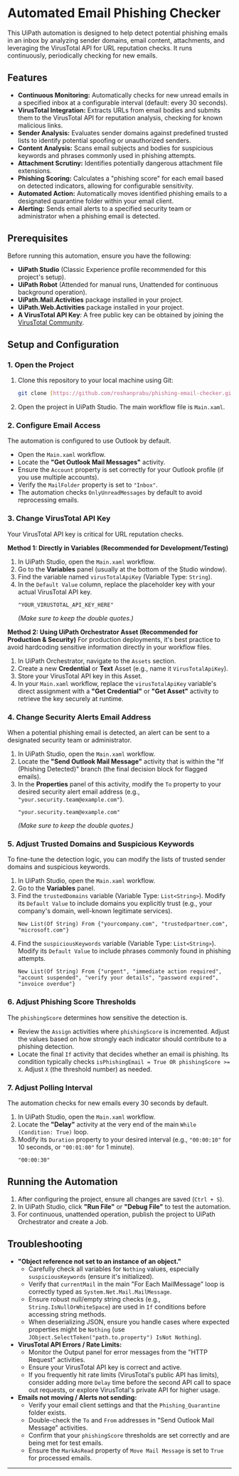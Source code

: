 # Automated Email Phishing Checker

This UiPath automation is designed to help detect potential phishing emails in an inbox by analyzing sender domains, email content, attachments, and leveraging the VirusTotal API for URL reputation checks. It runs continuously, periodically checking for new emails.

## Features

-   **Continuous Monitoring:** Automatically checks for new unread emails in a specified inbox at a configurable interval (default: every 30 seconds).
-   **VirusTotal Integration:** Extracts URLs from email bodies and submits them to the VirusTotal API for reputation analysis, checking for known malicious links.
-   **Sender Analysis:** Evaluates sender domains against predefined trusted lists to identify potential spoofing or unauthorized senders.
-   **Content Analysis:** Scans email subjects and bodies for suspicious keywords and phrases commonly used in phishing attempts.
-   **Attachment Scrutiny:** Identifies potentially dangerous attachment file extensions.
-   **Phishing Scoring:** Calculates a "phishing score" for each email based on detected indicators, allowing for configurable sensitivity.
-   **Automated Action:** Automatically moves identified phishing emails to a designated quarantine folder within your email client.
-   **Alerting:** Sends email alerts to a specified security team or administrator when a phishing email is detected.

## Prerequisites

Before running this automation, ensure you have the following:

-   **UiPath Studio** (Classic Experience profile recommended for this project's setup).
-   **UiPath Robot** (Attended for manual runs, Unattended for continuous background operation).
-   **UiPath.Mail.Activities** package installed in your project.
-   **UiPath.Web.Activities** package installed in your project.
-   **A VirusTotal API Key**: A free public key can be obtained by joining the [VirusTotal Community](https://www.virustotal.com/gui/join-us).

## Setup and Configuration

### 1. Open the Project

1.  Clone this repository to your local machine using Git:
    ```bash
    git clone [https://github.com/roshanprabu/phishing-email-checker.git](https://github.com/roshanprabu/phishing-email-checker.git)
    ```
2.  Open the project in UiPath Studio. The main workflow file is `Main.xaml`.

### 2. Configure Email Access

The automation is configured to use Outlook by default.
-   Open the `Main.xaml` workflow.
-   Locate the **"Get Outlook Mail Messages"** activity.
-   Ensure the `Account` property is set correctly for your Outlook profile (if you use multiple accounts).
-   Verify the `MailFolder` property is set to `"Inbox"`.
-   The automation checks `OnlyUnreadMessages` by default to avoid reprocessing emails.

### 3. Change VirusTotal API Key

Your VirusTotal API key is critical for URL reputation checks.

**Method 1: Directly in Variables (Recommended for Development/Testing)**
1.  In UiPath Studio, open the `Main.xaml` workflow.
2.  Go to the **Variables** panel (usually at the bottom of the Studio window).
3.  Find the variable named `virusTotalApiKey` (Variable Type: `String`).
4.  In the `Default Value` column, replace the placeholder key with your actual VirusTotal API key.
    ```
    "YOUR_VIRUSTOTAL_API_KEY_HERE"
    ```
    *(Make sure to keep the double quotes.)*

**Method 2: Using UiPath Orchestrator Asset (Recommended for Production & Security)**
For production deployments, it's best practice to avoid hardcoding sensitive information directly in your workflow files.
1.  In UiPath Orchestrator, navigate to the `Assets` section.
2.  Create a new **Credential** or **Text** Asset (e.g., name it `VirusTotalApiKey`).
3.  Store your VirusTotal API key in this Asset.
4.  In your `Main.xaml` workflow, replace the `virusTotalApiKey` variable's direct assignment with a **"Get Credential"** or **"Get Asset"** activity to retrieve the key securely at runtime.

### 4. Change Security Alerts Email Address

When a potential phishing email is detected, an alert can be sent to a designated security team or administrator.

1.  In UiPath Studio, open the `Main.xaml` workflow.
2.  Locate the **"Send Outlook Mail Message"** activity that is within the "If (Phishing Detected)" branch (the final decision block for flagged emails).
3.  In the **Properties** panel of this activity, modify the `To` property to your desired security alert email address (e.g., `"your.security.team@example.com"`).
    ```
    "your.security.team@example.com"
    ```
    *(Make sure to keep the double quotes.)*

### 5. Adjust Trusted Domains and Suspicious Keywords

To fine-tune the detection logic, you can modify the lists of trusted sender domains and suspicious keywords.

1.  In UiPath Studio, open the `Main.xaml` workflow.
2.  Go to the **Variables** panel.
3.  Find the `trustedDomains` variable (Variable Type: `List<String>`). Modify its `Default Value` to include domains you explicitly trust (e.g., your company's domain, well-known legitimate services).
    ```vb.net
    New List(Of String) From {"yourcompany.com", "trustedpartner.com", "microsoft.com"}
    ```
4.  Find the `suspiciousKeywords` variable (Variable Type: `List<String>`). Modify its `Default Value` to include phrases commonly found in phishing attempts.
    ```vb.net
    New List(Of String) From {"urgent", "immediate action required", "account suspended", "verify your details", "password expired", "invoice overdue"}
    ```

### 6. Adjust Phishing Score Thresholds

The `phishingScore` determines how sensitive the detection is.
-   Review the `Assign` activities where `phishingScore` is incremented. Adjust the values based on how strongly each indicator should contribute to a phishing detection.
-   Locate the final `If` activity that decides whether an email is phishing. Its condition typically checks `isPhishingEmail = True OR phishingScore >= X`. Adjust `X` (the threshold number) as needed.

### 7. Adjust Polling Interval

The automation checks for new emails every 30 seconds by default.

1.  In UiPath Studio, open the `Main.xaml` workflow.
2.  Locate the **"Delay"** activity at the very end of the main `While (Condition: True)` loop.
3.  Modify its `Duration` property to your desired interval (e.g., `"00:00:10"` for 10 seconds, or `"00:01:00"` for 1 minute).
    ```
    "00:00:30"
    ```

## Running the Automation

1.  After configuring the project, ensure all changes are saved (`Ctrl + S`).
2.  In UiPath Studio, click **"Run File"** or **"Debug File"** to test the automation.
3.  For continuous, unattended operation, publish the project to UiPath Orchestrator and create a Job.

## Troubleshooting

-   **"Object reference not set to an instance of an object."**
    -   Carefully check all variables for `Nothing` values, especially `suspiciousKeywords` (ensure it's initialized).
    -   Verify that `currentMail` in the main "For Each MailMessage" loop is correctly typed as `System.Net.Mail.MailMessage`.
    -   Ensure robust null/empty string checks (e.g., `String.IsNullOrWhiteSpace`) are used in `If` conditions before accessing string methods.
    -   When deserializing JSON, ensure you handle cases where expected properties might be `Nothing` (use `JObject.SelectToken("path.to.property") IsNot Nothing`).
-   **VirusTotal API Errors / Rate Limits:**
    -   Monitor the Output panel for error messages from the "HTTP Request" activities.
    -   Ensure your VirusTotal API key is correct and active.
    -   If you frequently hit rate limits (VirusTotal's public API has limits), consider adding more `Delay` time before the second API call to space out requests, or explore VirusTotal's private API for higher usage.
-   **Emails not moving / Alerts not sending:**
    -   Verify your email client settings and that the `Phishing_Quarantine` folder exists.
    -   Double-check the `To` and `From` addresses in "Send Outlook Mail Message" activities.
    -   Confirm that your `phishingScore` thresholds are set correctly and are being met for test emails.
    -   Ensure the `MarkAsRead` property of `Move Mail Message` is set to `True` for processed emails.

---